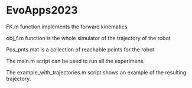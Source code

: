 # EvoApps2023
FK.m function implements the forward kinematics

obj_f.m function is the whole simulator of the trajectory of the robot

Pos_pnts.mat is a collection of reachable points for the robot

The main.m script can be used to run all the experimens.

The example_with_trajectories.m script shows an example of the resulting trajectory.
